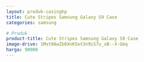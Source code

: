 ```yaml
---
layout: produk-casinghp
title: Cute Stripes Samsung Galaxy S9 Case
categories: samsung

# Produk
product-title: Cute Stripes Samsung Galaxy S9 Case
image-drive: 1Mxt0AwZb6XnK5ot3n9iS7u_xB--X-Gmq
harga: 90000
---
```

